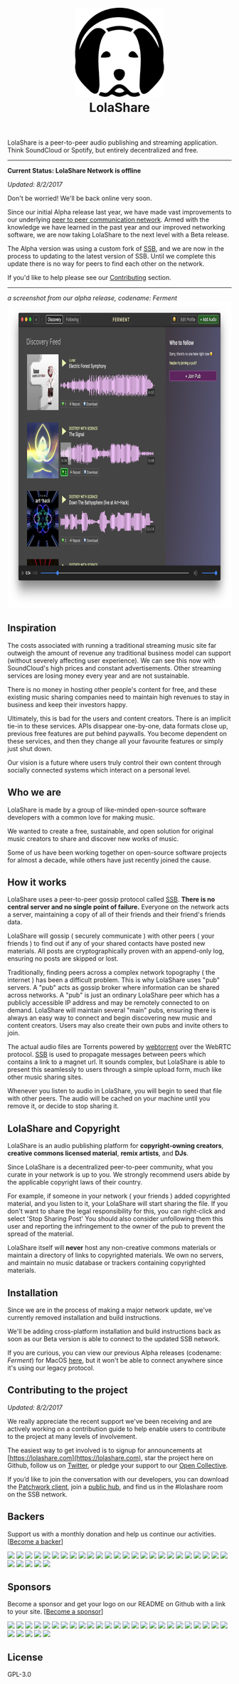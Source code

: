 <h1 align="center">
  <br>
  <img src="/assets/logo/64.png" alt="LolaShare" width="200">
  <br>
  LolaShare
  <br>
  <br>
</h1>


LolaShare is a peer-to-peer audio publishing and streaming application. Think SoundCloud or Spotify, but entirely decentralized and free.

---

**Current Status: LolaShare Network is offline**

*Updated: 8/2/2017*

Don't be worried! We'll be back online very soon.

Since our initial Alpha release last year, we have made vast improvements to our underlying [peer to peer communication network](https://github.com/ssbc). Armed with the knowledge we have learned in the past year and our improved networking software, we are now taking LolaShare to the next level with a Beta release. 

The Alpha version was using a custom fork of [SSB](https://github.com/ssbc), and we are now in the process to updating to the latest version of SSB. Until we complete this update there is no way for peers to find each other on the network.

If you'd like to help please see our [Contributing](#contributing) section.

---

*a screenshot from our alpha release, codename: Ferment*
<img src="/assets/ferment-screenshot-0.0.0.jpg" alt="Alpha Screenshot" width="888" height="688" />

## Inspiration

The costs associated with running a traditional streaming music site far outweigh the amount of revenue any traditional business model can support (without severely affecting user experience). We can see this now with SoundCloud's high prices and constant advertisements. Other streaming services are losing money every year and are not sustainable.

There is no money in hosting other people's content for free, and these existing music sharing companies need to maintain high revenues to stay in business and keep their investors happy.

Ultimately, this is bad for the users and content creators. There is an implicit tie-in to these services. APIs disappear one-by-one, data formats close up, previous free features are put behind paywalls. You become dependent on these services, and then they change all your favourite features or simply just shut down. 

Our vision is a future where users truly control their own content through socially connected systems which interact on a personal level.

## Who we are

LolaShare is made by a group of like-minded open-source software developers with a common love for making music. 

We wanted to create a free, sustainable, and open solution for original music creators to share and discover new works of music. 

Some of us have been working together on open-source software projects for almost a decade, while others have just recently joined the cause.

## How it works

LolaShare uses a peer-to-peer gossip protocol called [SSB](https://github.com/ssbc). **There is no central server and no single point of failure.** Everyone on the network acts a server, maintaining a copy of all of their friends and their friend's friends data.

LolaShare will gossip ( securely communicate ) with other peers ( your friends ) to find out if any of your shared contacts have posted new materials. All posts are cryptographically proven with an append-only log, ensuring no posts are skipped or lost.

Traditionally, finding peers across a complex network topography ( the internet ) has been a difficult problem. This is why LolaShare uses "pub" servers. A "pub" acts as gossip broker where information can be shared across networks. A "pub" is just an ordinary LolaShare peer which has a publicly accessible IP address and may be remotely connected to on demand. LolaShare will maintain several "main" pubs, ensuring there is always an easy way to connect and begin discovering new music and content creators. Users may also create their own pubs and invite others to join.

The actual audio files are Torrents powered by [webtorrent](webtorrent.io) over the WebRTC protocol. [SSB](github.com/ssbc) is used to propagate messages between peers which contains a link to a magnet url. It sounds complex, but LolaShare is able to present this seamlessly to users through a simple upload form, much like other music sharing sites.

Whenever you listen to audio in LolaShare, you will begin to seed that file with other peers. The audio will be cached on your machine until you remove it, or decide to stop sharing it.

## LolaShare and Copyright

LolaShare is an audio publishing platform for **copyright-owning creators**, **creative commons licensed material**, **remix artists**, and **DJs**. 

Since LolaShare is a decentralized peer-to-peer community, what you curate in your network is up to you. We strongly recommend users abide by the applicable copyright laws of their country.

For example, if someone in your network ( your friends ) added copyrighted material, and you listen to it, your LolaShare will start sharing the file. If you don't want to share the legal responsibility for this, you can right-click and select 'Stop Sharing Post' You should also consider unfollowing them this user and reporting the infringement to the owner of the pub to prevent the spread of the material.

LolaShare itself will **never** host any non-creative commons materials or maintain a directory of links to copyrighted materials. We own no servers, and maintain no music database or trackers containing copyrighted materials.

## Installation

Since we are in the process of making a major network update, we've currently removed installation and build instructions.

We'll be adding cross-platform installation and build instructions back as soon as our Beta version is able to connect to the updated SSB network.

If you are curious, you can view our previous Alpha releases (codename: *Ferment*) for MacOS [here](https://github.com/fermentation/ferment/releases), but it won't be able to connect anywhere since it's using our legacy protocol.

<a name="contributing"></a>
## Contributing to the project

*Updated: 8/2/2017*

We really appreciate the recent support we've been receiving and are actively working on a contribution guide to help enable users to contribute to the project at many levels of involvement.

The easiest way to get involved is to signup for announcements at [https://lolashare.com](https://lolashare.com), star the project here on Github, follow us on [Twitter](https://twitter.com/lolashare), or pledge your support to our [Open Collective](https://opencollective.com/lolashare). 

If you’d like to join the conversation with our developers, you can download the [Patchwork client](https://github.com/ssbc/patchwork), join a [public hub](https://github.com/ssbc/scuttlebot/wiki/Pub-Servers), and find us in the #lolashare room on the SSB network.

## Backers

Support us with a monthly donation and help us continue our activities. [[Become a backer](https://opencollective.com/lolashare#backer)]

<a href="https://opencollective.com/lolashare/backer/0/website" target="_blank"><img src="https://opencollective.com/lolashare/backer/0/avatar.svg"></a>
<a href="https://opencollective.com/lolashare/backer/1/website" target="_blank"><img src="https://opencollective.com/lolashare/backer/1/avatar.svg"></a>
<a href="https://opencollective.com/lolashare/backer/2/website" target="_blank"><img src="https://opencollective.com/lolashare/backer/2/avatar.svg"></a>
<a href="https://opencollective.com/lolashare/backer/3/website" target="_blank"><img src="https://opencollective.com/lolashare/backer/3/avatar.svg"></a>
<a href="https://opencollective.com/lolashare/backer/4/website" target="_blank"><img src="https://opencollective.com/lolashare/backer/4/avatar.svg"></a>
<a href="https://opencollective.com/lolashare/backer/5/website" target="_blank"><img src="https://opencollective.com/lolashare/backer/5/avatar.svg"></a>
<a href="https://opencollective.com/lolashare/backer/6/website" target="_blank"><img src="https://opencollective.com/lolashare/backer/6/avatar.svg"></a>
<a href="https://opencollective.com/lolashare/backer/7/website" target="_blank"><img src="https://opencollective.com/lolashare/backer/7/avatar.svg"></a>
<a href="https://opencollective.com/lolashare/backer/8/website" target="_blank"><img src="https://opencollective.com/lolashare/backer/8/avatar.svg"></a>
<a href="https://opencollective.com/lolashare/backer/9/website" target="_blank"><img src="https://opencollective.com/lolashare/backer/9/avatar.svg"></a>
<a href="https://opencollective.com/lolashare/backer/10/website" target="_blank"><img src="https://opencollective.com/lolashare/backer/10/avatar.svg"></a>
<a href="https://opencollective.com/lolashare/backer/11/website" target="_blank"><img src="https://opencollective.com/lolashare/backer/11/avatar.svg"></a>
<a href="https://opencollective.com/lolashare/backer/12/website" target="_blank"><img src="https://opencollective.com/lolashare/backer/12/avatar.svg"></a>
<a href="https://opencollective.com/lolashare/backer/13/website" target="_blank"><img src="https://opencollective.com/lolashare/backer/13/avatar.svg"></a>
<a href="https://opencollective.com/lolashare/backer/14/website" target="_blank"><img src="https://opencollective.com/lolashare/backer/14/avatar.svg"></a>
<a href="https://opencollective.com/lolashare/backer/15/website" target="_blank"><img src="https://opencollective.com/lolashare/backer/15/avatar.svg"></a>
<a href="https://opencollective.com/lolashare/backer/16/website" target="_blank"><img src="https://opencollective.com/lolashare/backer/16/avatar.svg"></a>
<a href="https://opencollective.com/lolashare/backer/17/website" target="_blank"><img src="https://opencollective.com/lolashare/backer/17/avatar.svg"></a>
<a href="https://opencollective.com/lolashare/backer/18/website" target="_blank"><img src="https://opencollective.com/lolashare/backer/18/avatar.svg"></a>
<a href="https://opencollective.com/lolashare/backer/19/website" target="_blank"><img src="https://opencollective.com/lolashare/backer/19/avatar.svg"></a>
<a href="https://opencollective.com/lolashare/backer/20/website" target="_blank"><img src="https://opencollective.com/lolashare/backer/20/avatar.svg"></a>
<a href="https://opencollective.com/lolashare/backer/21/website" target="_blank"><img src="https://opencollective.com/lolashare/backer/21/avatar.svg"></a>
<a href="https://opencollective.com/lolashare/backer/22/website" target="_blank"><img src="https://opencollective.com/lolashare/backer/22/avatar.svg"></a>
<a href="https://opencollective.com/lolashare/backer/23/website" target="_blank"><img src="https://opencollective.com/lolashare/backer/23/avatar.svg"></a>
<a href="https://opencollective.com/lolashare/backer/24/website" target="_blank"><img src="https://opencollective.com/lolashare/backer/24/avatar.svg"></a>
<a href="https://opencollective.com/lolashare/backer/25/website" target="_blank"><img src="https://opencollective.com/lolashare/backer/25/avatar.svg"></a>
<a href="https://opencollective.com/lolashare/backer/26/website" target="_blank"><img src="https://opencollective.com/lolashare/backer/26/avatar.svg"></a>
<a href="https://opencollective.com/lolashare/backer/27/website" target="_blank"><img src="https://opencollective.com/lolashare/backer/27/avatar.svg"></a>
<a href="https://opencollective.com/lolashare/backer/28/website" target="_blank"><img src="https://opencollective.com/lolashare/backer/28/avatar.svg"></a>
<a href="https://opencollective.com/lolashare/backer/29/website" target="_blank"><img src="https://opencollective.com/lolashare/backer/29/avatar.svg"></a>

## Sponsors

Become a sponsor and get your logo on our README on Github with a link to your site. [[Become a sponsor](https://opencollective.com/lolashare#sponsor)]

<a href="https://opencollective.com/lolashare/sponsor/0/website" target="_blank"><img src="https://opencollective.com/lolashare/sponsor/0/avatar.svg"></a>
<a href="https://opencollective.com/lolashare/sponsor/1/website" target="_blank"><img src="https://opencollective.com/lolashare/sponsor/1/avatar.svg"></a>
<a href="https://opencollective.com/lolashare/sponsor/2/website" target="_blank"><img src="https://opencollective.com/lolashare/sponsor/2/avatar.svg"></a>
<a href="https://opencollective.com/lolashare/sponsor/3/website" target="_blank"><img src="https://opencollective.com/lolashare/sponsor/3/avatar.svg"></a>
<a href="https://opencollective.com/lolashare/sponsor/4/website" target="_blank"><img src="https://opencollective.com/lolashare/sponsor/4/avatar.svg"></a>
<a href="https://opencollective.com/lolashare/sponsor/5/website" target="_blank"><img src="https://opencollective.com/lolashare/sponsor/5/avatar.svg"></a>
<a href="https://opencollective.com/lolashare/sponsor/6/website" target="_blank"><img src="https://opencollective.com/lolashare/sponsor/6/avatar.svg"></a>
<a href="https://opencollective.com/lolashare/sponsor/7/website" target="_blank"><img src="https://opencollective.com/lolashare/sponsor/7/avatar.svg"></a>
<a href="https://opencollective.com/lolashare/sponsor/8/website" target="_blank"><img src="https://opencollective.com/lolashare/sponsor/8/avatar.svg"></a>
<a href="https://opencollective.com/lolashare/sponsor/9/website" target="_blank"><img src="https://opencollective.com/lolashare/sponsor/9/avatar.svg"></a>
<a href="https://opencollective.com/lolashare/sponsor/10/website" target="_blank"><img src="https://opencollective.com/lolashare/sponsor/10/avatar.svg"></a>
<a href="https://opencollective.com/lolashare/sponsor/11/website" target="_blank"><img src="https://opencollective.com/lolashare/sponsor/11/avatar.svg"></a>
<a href="https://opencollective.com/lolashare/sponsor/12/website" target="_blank"><img src="https://opencollective.com/lolashare/sponsor/12/avatar.svg"></a>
<a href="https://opencollective.com/lolashare/sponsor/13/website" target="_blank"><img src="https://opencollective.com/lolashare/sponsor/13/avatar.svg"></a>
<a href="https://opencollective.com/lolashare/sponsor/14/website" target="_blank"><img src="https://opencollective.com/lolashare/sponsor/14/avatar.svg"></a>
<a href="https://opencollective.com/lolashare/sponsor/15/website" target="_blank"><img src="https://opencollective.com/lolashare/sponsor/15/avatar.svg"></a>
<a href="https://opencollective.com/lolashare/sponsor/16/website" target="_blank"><img src="https://opencollective.com/lolashare/sponsor/16/avatar.svg"></a>
<a href="https://opencollective.com/lolashare/sponsor/17/website" target="_blank"><img src="https://opencollective.com/lolashare/sponsor/17/avatar.svg"></a>
<a href="https://opencollective.com/lolashare/sponsor/18/website" target="_blank"><img src="https://opencollective.com/lolashare/sponsor/18/avatar.svg"></a>
<a href="https://opencollective.com/lolashare/sponsor/19/website" target="_blank"><img src="https://opencollective.com/lolashare/sponsor/19/avatar.svg"></a>
<a href="https://opencollective.com/lolashare/sponsor/20/website" target="_blank"><img src="https://opencollective.com/lolashare/sponsor/20/avatar.svg"></a>
<a href="https://opencollective.com/lolashare/sponsor/21/website" target="_blank"><img src="https://opencollective.com/lolashare/sponsor/21/avatar.svg"></a>
<a href="https://opencollective.com/lolashare/sponsor/22/website" target="_blank"><img src="https://opencollective.com/lolashare/sponsor/22/avatar.svg"></a>
<a href="https://opencollective.com/lolashare/sponsor/23/website" target="_blank"><img src="https://opencollective.com/lolashare/sponsor/23/avatar.svg"></a>
<a href="https://opencollective.com/lolashare/sponsor/24/website" target="_blank"><img src="https://opencollective.com/lolashare/sponsor/24/avatar.svg"></a>
<a href="https://opencollective.com/lolashare/sponsor/25/website" target="_blank"><img src="https://opencollective.com/lolashare/sponsor/25/avatar.svg"></a>
<a href="https://opencollective.com/lolashare/sponsor/26/website" target="_blank"><img src="https://opencollective.com/lolashare/sponsor/26/avatar.svg"></a>
<a href="https://opencollective.com/lolashare/sponsor/27/website" target="_blank"><img src="https://opencollective.com/lolashare/sponsor/27/avatar.svg"></a>
<a href="https://opencollective.com/lolashare/sponsor/28/website" target="_blank"><img src="https://opencollective.com/lolashare/sponsor/28/avatar.svg"></a>
<a href="https://opencollective.com/lolashare/sponsor/29/website" target="_blank"><img src="https://opencollective.com/lolashare/sponsor/29/avatar.svg"></a>

## License

GPL-3.0
